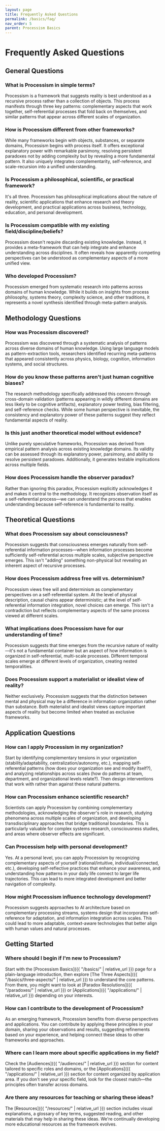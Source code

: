 ```yaml
---
layout: page
title: Frequently Asked Questions
permalink: /basics/faq/
nav_order: 5
parent: Processism Basics
---
```


# Frequently Asked Questions

## General Questions

### What is Processism in simple terms?
Processism is a framework that suggests reality is best understood as a recursive process rather than a collection of objects. This process manifests through three key patterns: complementary aspects that work together, self-referential processes that fold back on themselves, and similar patterns that appear across different scales of organization.

### How is Processism different from other frameworks?
While many frameworks begin with objects, substances, or separate domains, Processism begins with process itself. It offers exceptional explanatory power with remarkable parsimony, resolving persistent paradoxes not by adding complexity but by revealing a more fundamental pattern. It also uniquely integrates complementarity, self-reference, and scale-recursion into a unified understanding.

### Is Processism a philosophical, scientific, or practical framework?
It's all three. Processism has philosophical implications about the nature of reality, scientific applications that enhance research and theory development, and practical applications across business, technology, education, and personal development.

### Is Processism compatible with my existing field/discipline/beliefs?
Processism doesn't require discarding existing knowledge. Instead, it provides a meta-framework that can help integrate and enhance understanding across disciplines. It often reveals how apparently competing perspectives can be understood as complementary aspects of a more unified view.

### Who developed Processism?
Processism emerged from systematic research into patterns across domains of human knowledge. While it builds on insights from process philosophy, systems theory, complexity science, and other traditions, it represents a novel synthesis identified through meta-pattern analysis.

## Methodology Questions

### How was Processism discovered?
Processism was discovered through a systematic analysis of patterns across diverse domains of human knowledge. Using large language models as pattern-extraction tools, researchers identified recurring meta-patterns that appeared consistently across physics, biology, cognition, information systems, and social structures.

### How do you know these patterns aren't just human cognitive biases?
The research methodology specifically addressed this concern through cross-domain validation (patterns appearing in wildly different domains are less likely to be cognitive artifacts), explanatory power testing, bias filtering, and self-reference checks. While some human perspective is inevitable, the consistency and explanatory power of these patterns suggest they reflect fundamental aspects of reality.

### Is this just another theoretical model without evidence?
Unlike purely speculative frameworks, Processism was derived from empirical pattern analysis across existing knowledge domains. Its validity can be assessed through its explanatory power, parsimony, and ability to resolve persistent paradoxes. Additionally, it generates testable implications across multiple fields.

### How does Processism handle the observer paradox?
Rather than ignoring this paradox, Processism explicitly acknowledges it and makes it central to the methodology. It recognizes observation itself as a self-referential process—we can understand the process that enables understanding because self-reference is fundamental to reality.

## Theoretical Questions

### What does Processism say about consciousness?
Processism suggests that consciousness emerges naturally from self-referential information processes—when information processes become sufficiently self-referential across multiple scales, subjective perspective emerges. This isn't "adding" something non-physical but revealing an inherent aspect of recursive processes.

### How does Processism address free will vs. determinism?
Processism views free will and determinism as complementary perspectives on a self-referential system. At the level of physical description, causal chains appear deterministic; at the level of self-referential information integration, novel choices can emerge. This isn't a contradiction but reflects complementary aspects of the same process viewed at different scales.

### What implications does Processism have for our understanding of time?
Processism suggests that time emerges from the recursive nature of reality—it's not a fundamental container but an aspect of how information is organized in self-referential, multi-scale processes. Different temporal scales emerge at different levels of organization, creating nested temporalities.

### Does Processism support a materialist or idealist view of reality?
Neither exclusively. Processism suggests that the distinction between mental and physical may be a difference in information organization rather than substance. Both materialist and idealist views capture important aspects of reality but become limited when treated as exclusive frameworks.

## Application Questions

### How can I apply Processism in my organization?
Start by identifying complementary tensions in your organization (stability/adaptability, centralization/autonomy, etc.), mapping self-referential patterns (how does your organization see and modify itself?), and analyzing relationships across scales (how do patterns at team, department, and organizational levels relate?). Then design interventions that work with rather than against these natural patterns.

### How can Processism enhance scientific research?
Scientists can apply Processism by combining complementary methodologies, acknowledging the observer's role in research, studying phenomena across multiple scales of organization, and developing transdisciplinary approaches that bridge traditional boundaries. This is particularly valuable for complex systems research, consciousness studies, and areas where observer effects are significant.

### Can Processism help with personal development?
Yes. At a personal level, you can apply Processism by recognizing complementary aspects of yourself (rational/intuitive, individual/connected, etc.), developing self-reflective practices that enhance your awareness, and understanding how patterns in your daily life connect to larger life trajectories. This can lead to more integrated development and better navigation of complexity.

### How might Processism influence technology development?
Processism suggests approaches to AI architecture based on complementary processing streams, systems design that incorporates self-reference for adaptation, and information integration across scales. This could lead to more adaptable, context-aware technologies that better align with human values and natural processes.

## Getting Started

### Where should I begin if I'm new to Processism?
Start with the [Processism Basics]({{ "/basics/" | relative_url }}) page for a plain-language introduction, then explore [The Three Aspects]({{ "/basics/three-aspects/" | relative_url }}) to understand the core patterns. From there, you might want to look at [Paradox Resolutions]({{ "/paradoxes/" | relative_url }}) or [Applications]({{ "/applications/" | relative_url }}) depending on your interests.

### How can I contribute to the development of Processism?
As an emerging framework, Processism benefits from diverse perspectives and applications. You can contribute by applying these principles in your domain, sharing your observations and results, suggesting refinements based on your experience, and helping connect these ideas to other frameworks and approaches.

### Where can I learn more about specific applications in my field?
Check the [Audiences]({{ "/audiences/" | relative_url }}) section for content tailored to specific roles and domains, or the [Applications]({{ "/applications/" | relative_url }}) section for content organized by application area. If you don't see your specific field, look for the closest match—the principles often transfer across domains.

### Are there any resources for teaching or sharing these ideas?
The [Resources]({{ "/resources/" | relative_url }}) section includes visual explanations, a glossary of key terms, suggested reading, and other materials that may help in sharing these ideas. We're continually developing more educational resources as the framework evolves.
